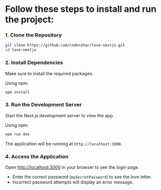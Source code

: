 # Follow these steps to install and run the project:

### 1. Clone the Repository

```bash
git clone https://github.com/codenihar/love-nextjs.git
cd love-nextjs
```

### 2. Install Dependencies

Make sure to install the required packages.

Using npm:

```bash
npm install
```

### 3. Run the Development Server

Start the Next.js development server to view the app.

Using npm:

```bash
npm run dev
```

The application will be running at `http://localhost:3000`.

### 4. Access the Application

Open [http://localhost:3000](http://localhost:3000) in your browser to see the login page. 

- Enter the correct password (`mySecretPassword`) to see the love letter.
- Incorrect password attempts will display an error message.

